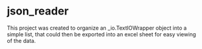 # json_reader
This project was created to organize an _io.TextIOWrapper object into a simple list, that could then be exported into an excel sheet for easy viewing of the data. 
